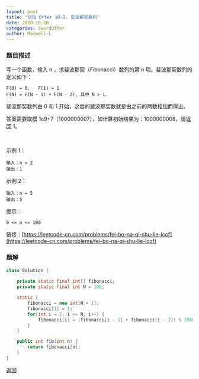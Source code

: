 ```yaml
---
layout: post
title: "剑指 Offer 10-I. 斐波那契数列"
date: 2020-10-20
categories: SwordOffer
author: Maxwell-L
---
```


### **题目描述**
写一个函数，输入 n ，求斐波那契（Fibonacci）数列的第 n 项。斐波那契数列的定义如下：
```
F(0) = 0,   F(1) = 1
F(N) = F(N - 1) + F(N - 2), 其中 N > 1.
```
斐波那契数列由 0 和 1 开始，之后的斐波那契数就是由之前的两数相加而得出。

答案需要取模 1e9+7（1000000007），如计算初始结果为：1000000008，请返回 1。

 

示例 1：
```
输入：n = 2
输出：1
```
示例 2：
```
输入：n = 5
输出：5
```

提示：

`0 <= n <= 100`


链接：[https://leetcode-cn.com/problems/fei-bo-na-qi-shu-lie-lcof](https://leetcode-cn.com/problems/fei-bo-na-qi-shu-lie-lcof)

### **题解**
``` java
class Solution {
    
    private static final int[] fibonacci;
    private static final int N = 100;

    static {
        fibonacci = new int[N + 1];
        fibonacci[1] = 1;
        for(int i = 2; i <= N; i++) {
            fibonacci[i] = (fibonacci[i - 1] + fibonacci[i - 2]) % 1000000007 ;
        }
    }

    public int fib(int n) {
        return fibonacci[n];
    }
}
```

[返回](https://maxwell-blog.cn/leetcode/2020/10/08/leetcode)
